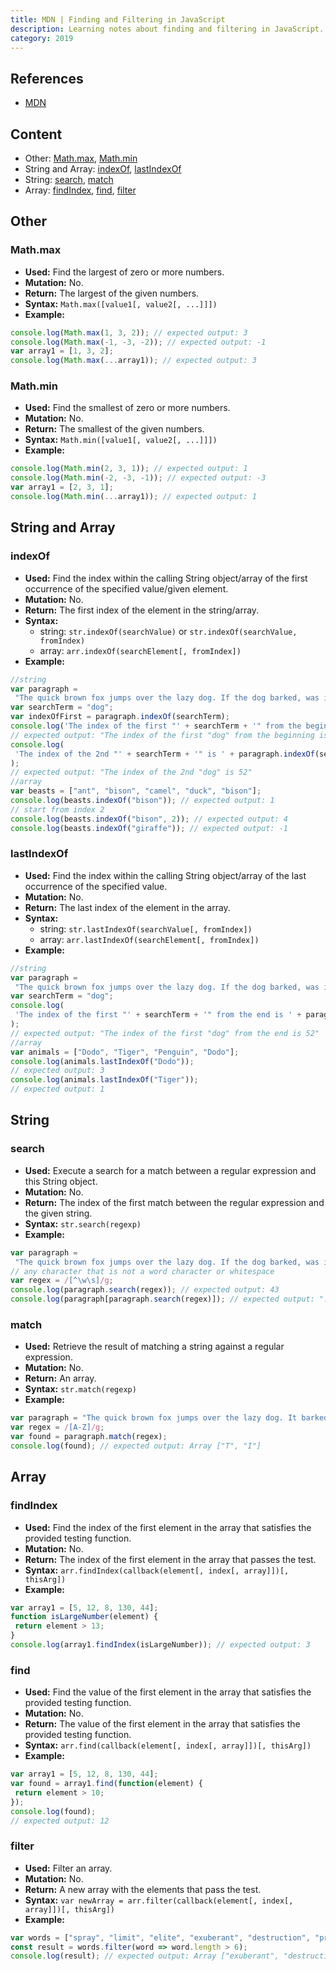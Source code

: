 ```yaml
---
title: MDN | Finding and Filtering in JavaScript
description: Learning notes about finding and filtering in JavaScript.
category: 2019
---
```


## References

- [MDN](https://developer.mozilla.org/en-US/)

## Content

- Other: [Math.max](#mathmax), [Math.min](#mathmin)
- String and Array: [indexOf](#indexof), [lastIndexOf](#lastindexof)
- String: [search](#search), [match](#match)
- Array: [findIndex](#findindex), [find](#find), [filter](#filter)

## Other

### Math.max

- **Used:** Find the largest of zero or more numbers.
- **Mutation:** No.
- **Return:** The largest of the given numbers.
- **Syntax:** `Math.max([value1[, value2[, ...]]])`
- **Example:**

```js
console.log(Math.max(1, 3, 2)); // expected output: 3
console.log(Math.max(-1, -3, -2)); // expected output: -1
var array1 = [1, 3, 2];
console.log(Math.max(...array1)); // expected output: 3
```

### Math.min

- **Used:** Find the smallest of zero or more numbers.
- **Mutation:** No.
- **Return:** The smallest of the given numbers.
- **Syntax:** `Math.min([value1[, value2[, ...]]])`
- **Example:**

```js
console.log(Math.min(2, 3, 1)); // expected output: 1
console.log(Math.min(-2, -3, -1)); // expected output: -3
var array1 = [2, 3, 1];
console.log(Math.min(...array1)); // expected output: 1
```

## String and Array

### indexOf

- **Used:** Find the index within the calling String object/array of the first occurrence of the specified value/given element.
- **Mutation:** No.
- **Return:** The first index of the element in the string/array.
- **Syntax:**
  - string: `str.indexOf(searchValue)` or `str.indexOf(searchValue, fromIndex)`
  - array: `arr.indexOf(searchElement[, fromIndex])`
- **Example:**

```js
//string
var paragraph =
 "The quick brown fox jumps over the lazy dog. If the dog barked, was it really lazy?";
var searchTerm = "dog";
var indexOfFirst = paragraph.indexOf(searchTerm);
console.log('The index of the first "' + searchTerm + '" from the beginning is ' + indexOfFirst);
// expected output: "The index of the first "dog" from the beginning is 40"
console.log(
 'The index of the 2nd "' + searchTerm + '" is ' + paragraph.indexOf(searchTerm, indexOfFirst + 1)
);
// expected output: "The index of the 2nd "dog" is 52"
//array
var beasts = ["ant", "bison", "camel", "duck", "bison"];
console.log(beasts.indexOf("bison")); // expected output: 1
// start from index 2
console.log(beasts.indexOf("bison", 2)); // expected output: 4
console.log(beasts.indexOf("giraffe")); // expected output: -1
```

### lastIndexOf

- **Used:** Find the index within the calling String object/array of the last occurrence of the specified value.
- **Mutation:** No.
- **Return:** The last index of the element in the array.
- **Syntax:**
  - string: `str.lastIndexOf(searchValue[, fromIndex])`
  - array: `arr.lastIndexOf(searchElement[, fromIndex])`
- **Example:**

```js
//string
var paragraph =
 "The quick brown fox jumps over the lazy dog. If the dog barked, was it really lazy?";
var searchTerm = "dog";
console.log(
 'The index of the first "' + searchTerm + '" from the end is ' + paragraph.lastIndexOf(searchTerm)
);
// expected output: "The index of the first "dog" from the end is 52"
//array
var animals = ["Dodo", "Tiger", "Penguin", "Dodo"];
console.log(animals.lastIndexOf("Dodo"));
// expected output: 3
console.log(animals.lastIndexOf("Tiger"));
// expected output: 1
```

## String

### search

- **Used:** Execute a search for a match between a regular expression and this String object.
- **Mutation:** No.
- **Return:** The index of the first match between the regular expression and the given string.
- **Syntax:** `str.search(regexp)`
- **Example:**

```js
var paragraph =
 "The quick brown fox jumps over the lazy dog. If the dog barked, was it really lazy?";
// any character that is not a word character or whitespace
var regex = /[^\w\s]/g;
console.log(paragraph.search(regex)); // expected output: 43
console.log(paragraph[paragraph.search(regex)]); // expected output: "."
```

### match

- **Used:** Retrieve the result of matching a string against a regular expression.
- **Mutation:** No.
- **Return:** An array.
- **Syntax:** `str.match(regexp)`
- **Example:**

```js
var paragraph = "The quick brown fox jumps over the lazy dog. It barked.";
var regex = /[A-Z]/g;
var found = paragraph.match(regex);
console.log(found); // expected output: Array ["T", "I"]
```

## Array

### findIndex

- **Used:** Find the index of the first element in the array that satisfies the provided testing function.
- **Mutation:** No.
- **Return:** The index of the first element in the array that passes the test.
- **Syntax:** `arr.findIndex(callback(element[, index[, array]])[, thisArg])`
- **Example:**

```js
var array1 = [5, 12, 8, 130, 44];
function isLargeNumber(element) {
 return element > 13;
}
console.log(array1.findIndex(isLargeNumber)); // expected output: 3
```

### find

- **Used:** Find the value of the first element in the array that satisfies the provided testing function.
- **Mutation:** No.
- **Return:** The value of the first element in the array that satisfies the provided testing function.
- **Syntax:** `arr.find(callback(element[, index[, array]])[, thisArg])`
- **Example:**

```js
var array1 = [5, 12, 8, 130, 44];
var found = array1.find(function(element) {
 return element > 10;
});
console.log(found);
// expected output: 12
```

### filter

- **Used:** Filter an array.
- **Mutation:** No.
- **Return:** A new array with the elements that pass the test.
- **Syntax:** `var newArray = arr.filter(callback(element[, index[, array]])[, thisArg])`
- **Example:**

```js
var words = ["spray", "limit", "elite", "exuberant", "destruction", "present"];
const result = words.filter(word => word.length > 6);
console.log(result); // expected output: Array ["exuberant", "destruction", "present"]
```
